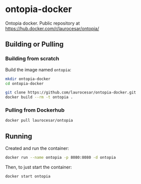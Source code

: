 # ontopia-docker

Ontopia docker. Public repository at https://hub.docker.com/r/laurocesar/ontopia/

## Building or Pulling 

### Building from scratch

Build the image named `ontopia`:

```bash
mkdir ontopia-docker
cd ontopia-docker

git clone https://github.com/laurocesar/ontopia-docker.git
docker build --rm -t ontopia .
```

### Pulling from Dockerhub

```bash
docker pull laurocesar/ontopia
``` 

## Running

Created and run the container:

```bash
docker run --name ontopia -p 8080:8080 -d ontopia
```

Then, to just start the container:

```bash
docker start ontopia
```